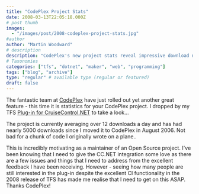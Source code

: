 ```yaml
---
title: "CodePlex Project Stats"
date: 2008-03-13T22:05:18.000Z
# post thumb
images:
  - "/images/post/2008-codeplex-project-stats.jpg"
#author
author: "Martin Woodward"
# description
description: "CodePlex's new project stats reveal impressive download numbers, reigniting my motivation to enhance my TFS Plug-in for CruiseControl.NET."
# Taxonomies
categories: ["tfs", "dotnet", "maker", "web", "programming"]
tags: ["blog", "archive"]
type: "regular" # available type (regular or featured)
draft: false
---
```


The fantastic team at [CodePlex](http://www.codeplex.com/) have just rolled out yet another great feature - this time it is statistics for your CodePlex project. I dropped by my TFS [Plug-in for CruiseControl.NET](http://www.codeplex.com/TFSCCNetPlugin) to take a look...

[](http://www.codeplex.com/TFSCCNetPlugin/stats/view)

The project is currently averaging over 12 downloads a day and has had nearly 5000 downloads since I moved it to CodePlex in August 2006. Not bad for a chunk of code I originally wrote on a plane..

This is incredibly motivating as a maintainer of an Open Source project. I've been knowing that I need to give the CC.NET integration some love as there are a few issues and things that I need to address from the excellent feedback I have been receiving. However - seeing how many people are still interested in the plug-in despite the excellent CI functionality in the 2008 release of TFS has made me realise that I need to get on this ASAP. Thanks CodePlex!
